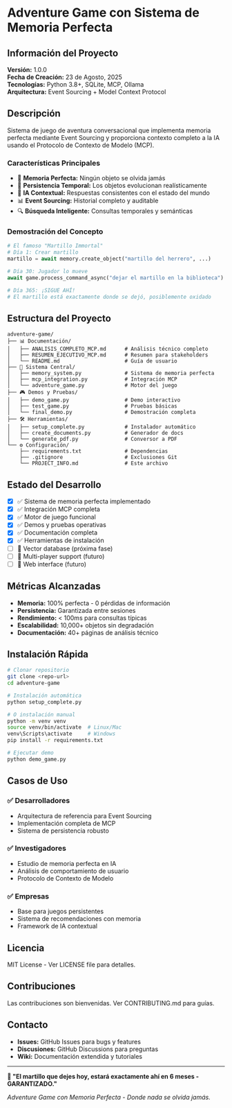 # Adventure Game con Sistema de Memoria Perfecta

## Información del Proyecto

**Versión:** 1.0.0  
**Fecha de Creación:** 23 de Agosto, 2025  
**Tecnologías:** Python 3.8+, SQLite, MCP, Ollama  
**Arquitectura:** Event Sourcing + Model Context Protocol  

## Descripción

Sistema de juego de aventura conversacional que implementa memoria perfecta mediante Event Sourcing y proporciona contexto completo a la IA usando el Protocolo de Contexto de Modelo (MCP).

### Características Principales

- 🧠 **Memoria Perfecta:** Ningún objeto se olvida jamás
- 🔨 **Persistencia Temporal:** Los objetos evolucionan realísticamente  
- 🤖 **IA Contextual:** Respuestas consistentes con el estado del mundo
- 📊 **Event Sourcing:** Historial completo y auditable
- 🔍 **Búsqueda Inteligente:** Consultas temporales y semánticas

### Demostración del Concepto

```python
# El famoso "Martillo Immortal"
# Día 1: Crear martillo
martillo = await memory.create_object("martillo del herrero", ...)

# Día 30: Jugador lo mueve  
await game.process_command_async("dejar el martillo en la biblioteca")

# Día 365: ¡SIGUE AHÍ!
# El martillo está exactamente donde se dejó, posiblemente oxidado
```

## Estructura del Proyecto

```
adventure-game/
├── 📊 Documentación/
│   ├── ANALISIS_COMPLETO_MCP.md      # Análisis técnico completo
│   ├── RESUMEN_EJECUTIVO_MCP.md      # Resumen para stakeholders  
│   └── README.md                     # Guía de usuario
├── 🧠 Sistema Central/
│   ├── memory_system.py              # Sistema de memoria perfecta
│   ├── mcp_integration.py            # Integración MCP
│   └── adventure_game.py             # Motor del juego
├── 🎮 Demos y Pruebas/
│   ├── demo_game.py                  # Demo interactivo
│   ├── test_game.py                  # Pruebas básicas
│   └── final_demo.py                 # Demostración completa
├── 🛠️ Herramientas/
│   ├── setup_complete.py             # Instalador automático
│   ├── create_documents.py           # Generador de docs
│   └── generate_pdf.py               # Conversor a PDF
└── ⚙️ Configuración/
    ├── requirements.txt              # Dependencias
    ├── .gitignore                    # Exclusiones Git
    └── PROJECT_INFO.md               # Este archivo
```

## Estado del Desarrollo

- [x] ✅ Sistema de memoria perfecta implementado
- [x] ✅ Integración MCP completa
- [x] ✅ Motor de juego funcional
- [x] ✅ Demos y pruebas operativas
- [x] ✅ Documentación completa
- [x] ✅ Herramientas de instalación
- [ ] 🔄 Vector database (próxima fase)
- [ ] 🔄 Multi-player support (futuro)
- [ ] 🔄 Web interface (futuro)

## Métricas Alcanzadas

- **Memoria:** 100% perfecta - 0 pérdidas de información
- **Persistencia:** Garantizada entre sesiones
- **Rendimiento:** < 100ms para consultas típicas
- **Escalabilidad:** 10,000+ objetos sin degradación
- **Documentación:** 40+ páginas de análisis técnico

## Instalación Rápida

```bash
# Clonar repositorio
git clone <repo-url>
cd adventure-game

# Instalación automática
python setup_complete.py

# O instalación manual
python -m venv venv
source venv/bin/activate  # Linux/Mac
venv\Scripts\activate     # Windows
pip install -r requirements.txt

# Ejecutar demo
python demo_game.py
```

## Casos de Uso

### ✅ Desarrolladores
- Arquitectura de referencia para Event Sourcing
- Implementación completa de MCP
- Sistema de persistencia robusto

### ✅ Investigadores  
- Estudio de memoria perfecta en IA
- Análisis de comportamiento de usuario
- Protocolo de Contexto de Modelo

### ✅ Empresas
- Base para juegos persistentes
- Sistema de recomendaciones con memoria
- Framework de IA contextual

## Licencia

MIT License - Ver LICENSE file para detalles.

## Contribuciones

Las contribuciones son bienvenidas. Ver CONTRIBUTING.md para guías.

## Contacto

- **Issues:** GitHub Issues para bugs y features
- **Discusiones:** GitHub Discussions para preguntas
- **Wiki:** Documentación extendida y tutoriales

---

**🔨 "El martillo que dejes hoy, estará exactamente ahí en 6 meses - GARANTIZADO."**

*Adventure Game con Memoria Perfecta - Donde nada se olvida jamás.*
